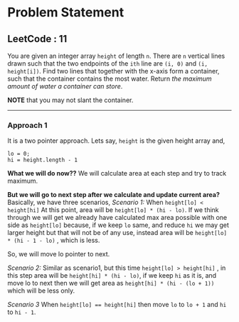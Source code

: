 # Problem Statement
## LeetCode : 11

You are given an integer array  `height`  of length  `n`. There are  `n`  vertical lines drawn such that the two endpoints of the  `ith`  line are  `(i, 0)`  and  `(i, height[i])`.
Find two lines that together with the x-axis form a container, such that the container contains the most water.
Return  _the maximum amount of water a container can store_.

**NOTE**  that you may not slant the container.

---
### Approach 1

It is a two pointer approach.
Lets say, `height` is the given height array
and, 

    lo = 0;
    hi = height.length - 1

**What we will do now??**
We will calculate area at each step and try to track maximum.

**But we will go to next step after we calculate and update current area?**
Basically, we have three scenarios,
*Scenario 1:*
When `height[lo] < height[hi]` 
At this point, area will be `height[lo] * (hi - lo)`. If we think through we will get we already have calculated max area possible with one side as `height[lo]` because, if we keep `lo` same, and reduce `hi` we may get larger height but that will not be of any use, instead area will be `height[lo] * (hi - 1 - lo)` , which is less.

So, we will move lo pointer to next.

*Scenario 2:*
Similar as scenario1, but this time `height[lo] > height[hi]` , in this step area will be `height[hi] * (hi - lo)`, if we keep `hi` as it is, and move lo to next then we will get area as `height[hi] * (hi - (lo + 1))` which will be less only.

*Scenario 3*
When `height[lo] == height[hi]` then move `lo` to `lo + 1` and `hi` to `hi - 1`.
